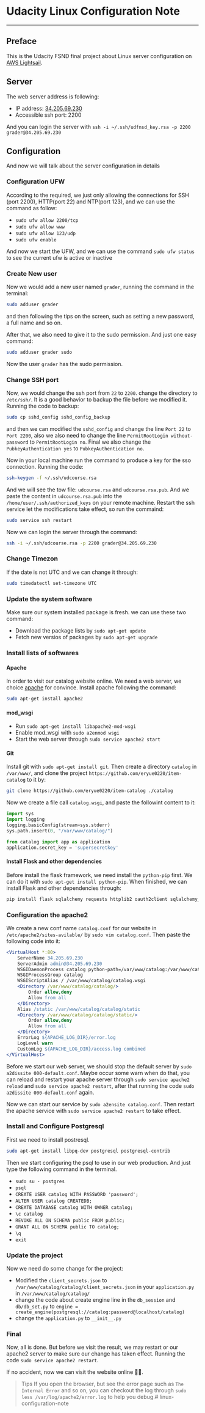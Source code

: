 # Udacity Linux Configuration Note

-----------------------------------------

## Preface

This is the Udacity FSND final project about Linux server configuration on [AWS Lightsail](https://lightsail.aws.amazon.com).

## Server

The web server address is following:

* IP address: [34.205.69.230](http://34.205.69.230/)
* Accessible ssh port: 2200

And you can login the server with `ssh -i ~/.ssh/udfnsd_key.rsa -p 2200 grader@34.205.69.230`

## Configuration

And now we will talk about the server configuration in details

### Configuration UFW

According to the required, we just only allowing the connections for SSH (port 2200), HTTP(port 22) and NTP(port 123), and we can use the command as follow:

* `sudo ufw allow 2200/tcp`
* `sudo ufw allow www`
* `sudo ufw allow 123/udp`
* `sudo ufw enable`

And now we start the UFW, and we can use the command `sudo ufw status` to see the current ufw is active or inactive

### Create New user

Now we would add a new user named `grader`, running the command in the terminal:

```bash
sudo adduser grader
```

and then following the tips on the screen, such as setting a new password, a full name and so on.

After that, we also need to give it to the sudo permission. And just one easy command:

```bash
sudo adduser grader sudo
```

Now the user `grader` has the sudo permission.

### Change SSH port

Now, we would change the ssh port from `22` to `2200`. change the directory to `/etc/ssh/`. It is a good behavior to backup the file before we modified it. Running the code to backup:

```bash
sudo cp sshd_config sshd_config_backup
```

and then we can modified the `sshd_config` and change the line `Port 22` to `Port 2200`, also we also need to change the line `PermitRootLogin without-password` to `PermitRootLogin no`. Final we also change the `PubkeyAuthentication yes` to `PubkeyAuthentication no`.

Now in your local machine run the command to produce a key for the sso connection. Running the code:

```bash
ssh-keygen -f ~/.ssh/udcourse.rsa
```

And we will see the tow file: `udcourse.rsa` and `udcourse.rsa.pub`. And we paste the content in `udcourse.rsa.pub` into the `/home/user/.ssh/authorized_keys` on your remote machine. Restart the ssh service let the modifications take effect, so run the commaind:

```bash
sudo service ssh restart
```

Now we can login the server through the command:

```bash
ssh -i ~/.ssh/udcourse.rsa -p 2200 grader@34.205.69.230
```

### Change Timezon

If the date is not UTC and we can change it through:

```bash
sudo timedatectl set-timezone UTC
```

### Update the system software

Make sure our system installed package is fresh. we can use these two command:

* Download the package lists by `sudo apt-get update`
* Fetch new versios of packages by `sudo apt-get upgrade`

### Install lists of softwares

#### Apache

In order to visit our catalog website online. We need a web server, we choice [apache](http://www.apache.org/) for convince. Install apache following the command:

```bash
sudo apt-get install apache2
```

#### mod_wsgi

* Run `sudo apt-get install libapache2-mod-wsgi`
* Enable mod_wsgi with `sudo a2enmod wsgi`
* Start the web server through `sudo service apache2 start`

#### Git

Install git with `sudo apt-get install git`. Then create a directory `catalog` in `/var/www/`, and clone the project `https://github.com/eryue0220/item-catalog` to it by:

```bash
git clone https://github.com/eryue0220/item-catalog ./catalog
```

Now we create a file call `catalog.wsgi`, and paste the followint content to it:

```python
import sys
import logging
logging.basicConfig(stream=sys.stderr)
sys.path.insert(0, "/var/www/catalog/")

from catalog import app as application
application.secret_key = 'supersecretkey'
```

#### Install Flask and other dependencies

Before install the flask framework, we need install the `python-pip` first. We can do it with `sudo apt-get install python-pip`. When finished, we can install Flask and other dependencies through:

```bash
pip install flask sqlalchemy requests httplib2 oauth2client sqlalchemy_utils pyscopg2
```

### Configuration the apache2

We create a new conf name `catalog.conf` for our website in `/etc/apache2/sites-avilable/` by `sudo vim catalog.conf`. Then paste the following code into it:

```apache
<VirtualHost *:80>
    ServerName 34.205.69.230
    ServerAdmin admin@34.205.69.230
    WSGIDaemonProcess catalog python-path=/var/www/catalog:/var/www/catalog/venv/lib/python2.7/site-packages
    WSGIProcessGroup catalog
    WSGIScriptAlias / /var/www/catalog/catalog.wsgi
    <Directory /var/www/catalog/catalog/>
        Order allow,deny
        Allow from all
    </Directory>
    Alias /static /var/www/catalog/catalog/static
    <Directory /var/www/catalog/catalog/static/>
        Order allow,deny
        Allow from all
    </Directory>
    ErrorLog ${APACHE_LOG_DIR}/error.log
    LogLevel warn
    CustomLog ${APACHE_LOG_DIR}/access.log combined
</VirtualHost>
```

Before we start our web server, we should stop the default server by `sudo a2dissite 000-default.conf`. Maybe occur some warn when do that, you can reload and restart your apache server through `sudo service apache2 reload` and `sudo service apache2 restart`, after that running the code `sudo a2dissite 000-default.conf` again.

Now we can start our service by `sudo a2ensite catalog.conf`. Then restart the apache service with `sudo service apache2 restart` to take effect.

### Install and Configure Postgresql

First we need to install postresql.

```bash
sudo apt-get install libpq-dev postgresql postgresql-contrib
```

Then we start configuring the psql to use in our web production. And just type the following command in the terminal.

* `sudo su - postgres`
* `psql`
* `CREATE USER catalog WITH PASSWORD 'password';`
* `ALTER USER catalog CREATEDB;`
* `CREATE DATABASE catalog WITH OWNER catalog;`
* `\c catalog`
* `REVOKE ALL ON SCHEMA public FROM public;`
* `GRANT ALL ON SCHEMA public TO catalog;`
* `\q`
* `exit`

### Update the project

Now we need do some change for the project:

* Modified the `client_secrets.json` to `/var/www/catalog/catalog/client_secrets.json` in your `application.py` in `/var/www/catalog/catalog/`
* change the code about create engine line in the `db_session` and `db/db_set.py` to `engine = create_engine(postgresql://catalog:password@localhost/catalog)`
* change the `application.py` to `__init__.py`

### Final

Now, all is done. But before we visit the result, we may restart or our apache2 server to make sure our change has taken effect. Running the code `sudo service apache2 restart`.

If no accident, now we can visit the website online 👏👏.

> Tips
> If you open the browser, but see the error page such as `The Internal Error` and so on, you can checkout the log through `sudo less /var/log/apache2/error.log` to help you debug.# linux-configuration-note